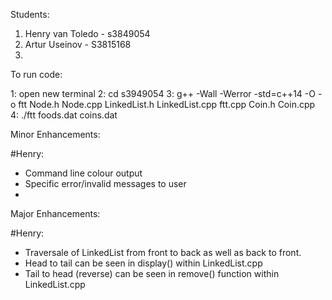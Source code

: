 Students:

1. Henry van Toledo - s3849054
2. Artur Useinov - S3815168
3. 


To run code:

1: open new terminal
2: cd s3949054
3: g++ -Wall -Werror -std=c++14 -O -o ftt Node.h Node.cpp LinkedList.h LinkedList.cpp ftt.cpp Coin.h Coin.cpp
4: ./ftt foods.dat coins.dat

Minor Enhancements:

#Henry:
- Command line colour output
- Specific error/invalid messages to user
- 

Major Enhancements:

#Henry:
- Traversale of LinkedList from front to back as well as back to front.
- Head to tail can be seen in display() within LinkedList.cpp
- Tail to head (reverse) can be seen in remove() function within LinkedList.cpp

